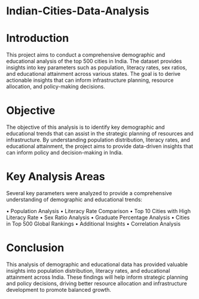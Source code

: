 # Indian-Cities-Data-Analysis
# Introduction
This project aims to conduct a comprehensive demographic and educational analysis of the top 500 cities in India. The dataset provides insights into key parameters such as population, literacy rates, sex ratios, and educational attainment across various states. The goal is to derive actionable insights that can inform infrastructure planning, resource allocation, and policy-making decisions.

# Objective
The objective of this analysis is to identify key demographic and educational trends that can assist in the strategic planning of resources and infrastructure. By understanding population distribution, literacy rates, and educational attainment, the project aims to provide data-driven insights that can inform policy and decision-making in India.

# Key Analysis Areas
Several key parameters were analyzed to provide a comprehensive understanding of demographic and educational trends:

• Population Analysis
• Literacy Rate Comparison
• Top 10 Cities with High Literacy Rate
• Sex Ratio Analysis
• Graduate Percentage Analysis
• Cities in Top 500 Global Rankings
• Additional Insights
• Correlation Analysis

# Conclusion
This analysis of demographic and educational data has provided valuable insights into population distribution, literacy rates, and educational attainment across India. These findings will help inform strategic planning and policy decisions, driving better resource allocation and infrastructure development to promote balanced growth.

